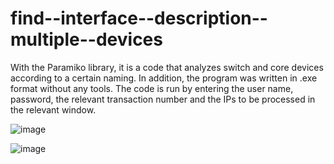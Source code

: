 # find--interface--description--multiple--devices

With the Paramiko library, it is a code that analyzes switch and core devices according to a certain naming. In addition, the program was written in .exe format without any tools. The code is run by entering the user name, password, the relevant transaction number and the IPs to be processed in the relevant window.

![image](https://user-images.githubusercontent.com/96883175/161037487-b18110d9-7177-49e9-9c3d-544030eaa095.png)

![image](https://user-images.githubusercontent.com/96883175/161037254-b0be2bff-fc6b-4150-86b3-8d44446b5263.png)

